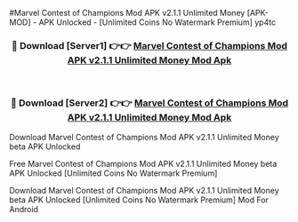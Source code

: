#Marvel Contest of Champions Mod APK v2.1.1 Unlimited Money [APK-MOD] - APK Unlocked - [Unlimited Coins No Watermark Premium] yp4tc



<div align="center">

<h3>🔴 Download [Server1] 👉👉 <a href="https://momento.my/?title=Marvel_Contest_of_Champions_Mod_APK_v2.1.1_Unlimited_Money">Marvel Contest of Champions Mod APK v2.1.1 Unlimited Money Mod Apk</a></h3><br>

<h3>🔴 Download [Server2] 👉👉 <a href="https://momento.my/?title=Marvel_Contest_of_Champions_Mod_APK_v2.1.1_Unlimited_Money">Marvel Contest of Champions Mod APK v2.1.1 Unlimited Money Mod Apk</a></h3>
</div>



Download Marvel Contest of Champions Mod APK v2.1.1 Unlimited Money beta APK Unlocked

Free Marvel Contest of Champions Mod APK v2.1.1 Unlimited Money beta APK Unlocked [Unlimited Coins No Watermark Premium]

Download Marvel Contest of Champions Mod APK v2.1.1 Unlimited Money beta APK Unlocked [Unlimited Coins No Watermark Premium] Mod For Android
